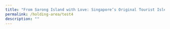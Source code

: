 ```yaml
---
title: "From Sarong Island with Love: Singapore’s Original Tourist Isle"
permalink: /holding-area/test4
description: ""
---
```


